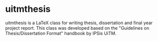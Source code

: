 # uitmthesis

uitmthesis is a LaTeX class for writing thesis, dissertation and final year project report. This class was developed based on the "Guidelines on Thesis/Dissertation Format" handbook by IPSis UiTM.

